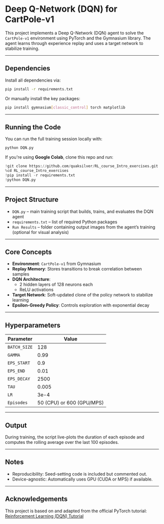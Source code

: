 # Deep Q-Network (DQN) for CartPole-v1

This project implements a Deep Q-Network (DQN) agent to solve the `CartPole-v1` environment using PyTorch and the Gymnasium library. The agent learns through experience replay and uses a target network to stabilize training.

---

## Dependencies

Install all dependencies via:

```bash
pip install -r requirements.txt
```

Or manually install the key packages:

```bash
pip install gymnasium[classic_control] torch matplotlib
```

---

## Running the Code

You can run the full training session locally with:

```bash
python DQN.py
```

If you're using **Google Colab**, clone this repo and run:

```python
!git clone https://github.com/quaksilver/RL_course_Intro_exercises.git
%cd RL_course_Intro_exercises
!pip install -r requirements.txt
!python DQN.py
```

---

## Project Structure

- `DQN.py` – main training script that builds, trains, and evaluates the DQN agent
- `requirements.txt` – list of required Python packages
- `Run Results` – folder containing output images from the agent’s training (optional for visual analysis)

---

## Core Concepts

- **Environment**: `CartPole-v1` from Gymnasium
- **Replay Memory**: Stores transitions to break correlation between samples
- **DQN Architecture**:
  - 2 hidden layers of 128 neurons each
  - ReLU activations
- **Target Network**: Soft-updated clone of the policy network to stabilize learning
- **Epsilon-Greedy Policy**: Controls exploration with exponential decay

---

## Hyperparameters

| Parameter      | Value      |
|----------------|------------|
| `BATCH_SIZE`   | 128        |
| `GAMMA`        | 0.99       |
| `EPS_START`    | 0.9        |
| `EPS_END`      | 0.01       |
| `EPS_DECAY`    | 2500       |
| `TAU`          | 0.005      |
| `LR`           | 3e-4       |
| `Episodes`     | 50 (CPU) or 600 (GPU/MPS) |

---

## Output

During training, the script live-plots the duration of each episode and computes the rolling average over the last 100 episodes.

---

## Notes

- Reproducibility: Seed-setting code is included but commented out.
- Device-agnostic: Automatically uses GPU (CUDA or MPS) if available.

---

## Acknowledgements

This project is based on and adapted from the official PyTorch tutorial:
[Reinforcement Learning (DQN) Tutorial](https://docs.pytorch.org/tutorials/intermediate/reinforcement_q_learning.html)
